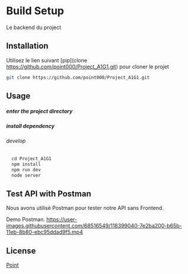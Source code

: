 
# Build Setup


 Le backend du project 

## Installation

Utilisez le lien suivant [pip](clone https://github.com/point000/Project_A1G1.git) pour cloner le projet 

```bash
git clone https://github.com/point000/Project_A1G1.git

```
  ## Usage


##### enter the project directory
##### install dependency
###### develop
```javascript
  cd Project_A1G1
  npm install
  npm run dev
  node server
```


## Test API with Postman
Nous avons utilisé Postman pour tester notre API sans Frontend.

Demo Postman.
https://user-images.githubusercontent.com/68516549/118399040-7e2ba200-b65b-11eb-8b80-ebc95ddad9f5.mp4


## License
[Point](https://github.com/point000)
